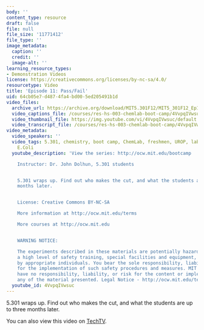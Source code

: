 ```yaml
---
body: ''
content_type: resource
draft: false
file: null
file_size: '11771412'
file_type: ''
image_metadata:
  caption: ''
  credit: ''
  image-alt: ''
learning_resource_types:
- Demonstration Videos
license: https://creativecommons.org/licenses/by-nc-sa/4.0/
resourcetype: Video
title: 'Episode 11: Pass/Fail'
uid: 64cb05e7-d487-4fa4-bd00-5ed205491b1d
video_files:
  archive_url: https://archive.org/download/MIT5.301F12/MIT5_301F12_Ep11_Pass_Fail_300k.mp4
  video_captions_file: /courses/res-hs-003-chemlab-boot-camp/4VvpqIVwsuc_captions.webvtt
  video_thumbnail_file: https://img.youtube.com/vi/4VvpqIVwsuc/default.jpg
  video_transcript_file: /courses/res-hs-003-chemlab-boot-camp/4VvpqIVwsuc_transcript.pdf
video_metadata:
  video_speakers: ''
  video_tags: 5.301, chemistry, boot camp, ChemLab, freshmen, UROP, lab, antibiotics,
    E.Coli
  youtube_description: 'View the series: http://ocw.mit.edu/bootcamp

    Instructor: Dr. John Dolhun, 5.301 students


    5.301 wraps up. Find out who makes the cut, and what the students are up to three
    months later.


    License: Creative Commons BY-NC-SA

    More information at http://ocw.mit.edu/terms

    More courses at http://ocw.mit.edu


    WARNING NOTICE:

    The experiments described in these materials are potentially hazardous and require
    a high level of safety training, special facilities and equipment, and supervision
    by appropriate individuals. You bear the sole responsibility, liability, and risk
    for the implementation of such safety procedures and measures. MIT and Dow shall
    have no responsibility, liability, or risk for the content or implementation of
    any of the material presented. Legal Notice - http://ocw.mit.edu/terms/'
  youtube_id: 4VvpqIVwsuc
---
```

5.301 wraps up. Find out who makes the cut, and what the students are up to three months later.  
  
You can also view this video on [TechTV](https://techtv.mit.edu/videos/21450-episode-11-pass-fail-mit-chemlab-boot-camp).